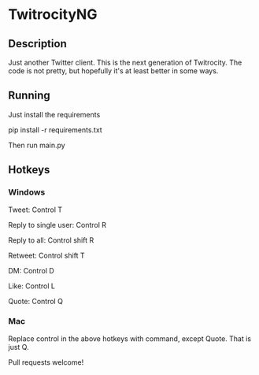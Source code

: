 # TwitrocityNG
## Description
Just another Twitter client. This is the next generation of Twitrocity. The code is not pretty, but hopefully it's at least better in some ways.
## Running
Just install the requirements

pip install -r requirements.txt

Then run main.py

## Hotkeys
### Windows
Tweet: Control T

Reply to single user: Control R

Reply to all: Control shift R

Retweet: Control shift T

DM: Control D

Like: Control L

Quote: Control Q

### Mac
Replace control in the above hotkeys with command, except Quote. That is just Q.

Pull requests welcome!